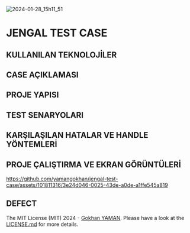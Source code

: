 ![2024-01-28_15h11_51](https://github.com/yamangokhan/jengal-test-case/assets/101811316/e357aaa9-d2d4-4624-9add-fd528c0d87fb)



# JENGAL TEST CASE 

## KULLANILAN TEKNOLOJİLER

## CASE AÇIKLAMASI

## PROJE YAPISI

## TEST SENARYOLARI

## KARŞILAŞILAN HATALAR VE HANDLE YÖNTEMLERİ

## PROJE ÇALIŞTIRMA VE EKRAN GÖRÜNTÜLERİ


https://github.com/yamangokhan/jengal-test-case/assets/101811316/3e24d046-0025-43de-a0de-a1ffe545a819


## DEFECT




The MIT License (MIT) 2024 - [Gokhan YAMAN](https://github.com/yamangokhan/). Please have a look at the [LICENSE.md](LICENSE.md) for more details.

